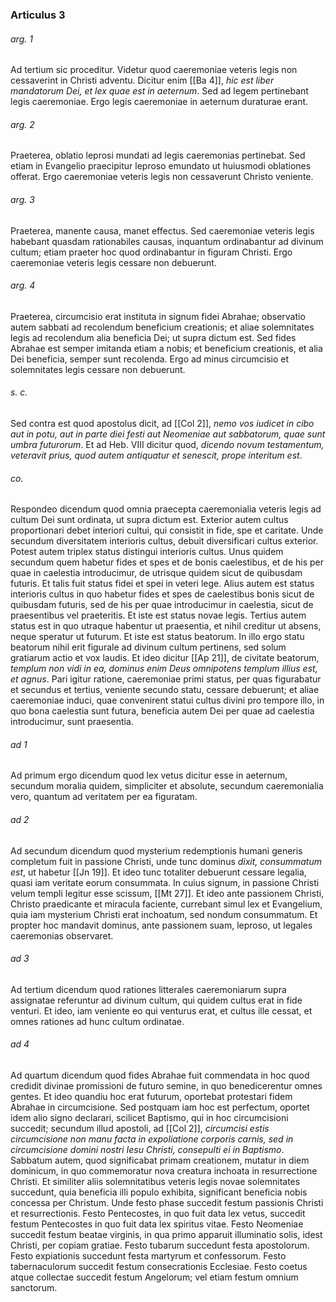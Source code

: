 ### Articulus 3

###### arg. 1
Ad tertium sic proceditur. Videtur quod caeremoniae veteris legis non cessaverint in Christi adventu. Dicitur enim [[Ba 4]], *hic est liber mandatorum Dei, et lex quae est in aeternum*. Sed ad legem pertinebant legis caeremoniae. Ergo legis caeremoniae in aeternum duraturae erant.

###### arg. 2
Praeterea, oblatio leprosi mundati ad legis caeremonias pertinebat. Sed etiam in Evangelio praecipitur leproso emundato ut huiusmodi oblationes offerat. Ergo caeremoniae veteris legis non cessaverunt Christo veniente.

###### arg. 3
Praeterea, manente causa, manet effectus. Sed caeremoniae veteris legis habebant quasdam rationabiles causas, inquantum ordinabantur ad divinum cultum; etiam praeter hoc quod ordinabantur in figuram Christi. Ergo caeremoniae veteris legis cessare non debuerunt.

###### arg. 4
Praeterea, circumcisio erat instituta in signum fidei Abrahae; observatio autem sabbati ad recolendum beneficium creationis; et aliae solemnitates legis ad recolendum alia beneficia Dei; ut supra dictum est. Sed fides Abrahae est semper imitanda etiam a nobis; et beneficium creationis, et alia Dei beneficia, semper sunt recolenda. Ergo ad minus circumcisio et solemnitates legis cessare non debuerunt.

###### s. c.
Sed contra est quod apostolus dicit, ad [[Col 2]], *nemo vos iudicet in cibo aut in potu, aut in parte diei festi aut Neomeniae aut sabbatorum, quae sunt umbra futurorum*. Et ad Heb. VIII dicitur quod, *dicendo novum testamentum, veteravit prius, quod autem antiquatur et senescit, prope interitum est*.

###### co.
Respondeo dicendum quod omnia praecepta caeremonialia veteris legis ad cultum Dei sunt ordinata, ut supra dictum est. Exterior autem cultus proportionari debet interiori cultui, qui consistit in fide, spe et caritate. Unde secundum diversitatem interioris cultus, debuit diversificari cultus exterior. Potest autem triplex status distingui interioris cultus. Unus quidem secundum quem habetur fides et spes et de bonis caelestibus, et de his per quae in caelestia introducimur, de utrisque quidem sicut de quibusdam futuris. Et talis fuit status fidei et spei in veteri lege. Alius autem est status interioris cultus in quo habetur fides et spes de caelestibus bonis sicut de quibusdam futuris, sed de his per quae introducimur in caelestia, sicut de praesentibus vel praeteritis. Et iste est status novae legis. Tertius autem status est in quo utraque habentur ut praesentia, et nihil creditur ut absens, neque speratur ut futurum. Et iste est status beatorum. In illo ergo statu beatorum nihil erit figurale ad divinum cultum pertinens, sed solum gratiarum actio et vox laudis. Et ideo dicitur [[Ap 21]], de civitate beatorum, *templum non vidi in ea, dominus enim Deus omnipotens templum illius est, et agnus*. Pari igitur ratione, caeremoniae primi status, per quas figurabatur et secundus et tertius, veniente secundo statu, cessare debuerunt; et aliae caeremoniae induci, quae convenirent statui cultus divini pro tempore illo, in quo bona caelestia sunt futura, beneficia autem Dei per quae ad caelestia introducimur, sunt praesentia.

###### ad 1
Ad primum ergo dicendum quod lex vetus dicitur esse in aeternum, secundum moralia quidem, simpliciter et absolute, secundum caeremonialia vero, quantum ad veritatem per ea figuratam.

###### ad 2
Ad secundum dicendum quod mysterium redemptionis humani generis completum fuit in passione Christi, unde tunc dominus *dixit, consummatum est*, ut habetur [[Jn 19]]. Et ideo tunc totaliter debuerunt cessare legalia, quasi iam veritate eorum consummata. In cuius signum, in passione Christi velum templi legitur esse scissum, [[Mt 27]]. Et ideo ante passionem Christi, Christo praedicante et miracula faciente, currebant simul lex et Evangelium, quia iam mysterium Christi erat inchoatum, sed nondum consummatum. Et propter hoc mandavit dominus, ante passionem suam, leproso, ut legales caeremonias observaret.

###### ad 3
Ad tertium dicendum quod rationes litterales caeremoniarum supra assignatae referuntur ad divinum cultum, qui quidem cultus erat in fide venturi. Et ideo, iam veniente eo qui venturus erat, et cultus ille cessat, et omnes rationes ad hunc cultum ordinatae.

###### ad 4
Ad quartum dicendum quod fides Abrahae fuit commendata in hoc quod credidit divinae promissioni de futuro semine, in quo benedicerentur omnes gentes. Et ideo quandiu hoc erat futurum, oportebat protestari fidem Abrahae in circumcisione. Sed postquam iam hoc est perfectum, oportet idem alio signo declarari, scilicet Baptismo, qui in hoc circumcisioni succedit; secundum illud apostoli, ad [[Col 2]], *circumcisi estis circumcisione non manu facta in expoliatione corporis carnis, sed in circumcisione domini nostri Iesu Christi, consepulti ei in Baptismo*. Sabbatum autem, quod significabat primam creationem, mutatur in diem dominicum, in quo commemoratur nova creatura inchoata in resurrectione Christi. Et similiter aliis solemnitatibus veteris legis novae solemnitates succedunt, quia beneficia illi populo exhibita, significant beneficia nobis concessa per Christum. Unde festo phase succedit festum passionis Christi et resurrectionis. Festo Pentecostes, in quo fuit data lex vetus, succedit festum Pentecostes in quo fuit data lex spiritus vitae. Festo Neomeniae succedit festum beatae virginis, in qua primo apparuit illuminatio solis, idest Christi, per copiam gratiae. Festo tubarum succedunt festa apostolorum. Festo expiationis succedunt festa martyrum et confessorum. Festo tabernaculorum succedit festum consecrationis Ecclesiae. Festo coetus atque collectae succedit festum Angelorum; vel etiam festum omnium sanctorum.

